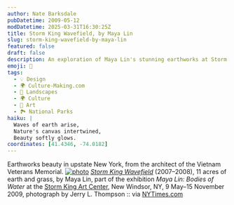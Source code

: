 ```yaml
---
author: Nate Barksdale
pubDatetime: 2009-05-12
modDatetime: 2025-03-31T16:30:25Z
title: Storm King Wavefield, by Maya Lin
slug: storm-king-wavefield-by-maya-lin
featured: false
draft: false
description: An exploration of Maya Lin's stunning earthworks at Storm King Art Center.
emoji: 🌊
tags:
  - 💡 Design
  - 🌍 Culture-Making.com
  - 🌳 Landscapes
  - 🌍 Culture
  - 🎨 Art
  - 🏞️ National Parks
haiku: |
  Waves of earth arise,  
  Nature's canvas intertwined,  
  Beauty softly glows.
coordinates: [41.4346, -74.0182]
---
```


Earthworks beauty in upstate New York, from the architect of the Vietnam Veterans Memorial. [![photo](http://culture-making.com/media/WAVE-FIELD-EB97_LG.jpg)](http://www.stormking.org/2009_exhibition.html)
_[Storm King Wavefield](http://web.archive.org/web/20100128225008/http://www.stormking.org:80/2009_exhibition.html)_ (2007–2008), 11 acres of earth and grass, by Maya Lin, part of the exhibition _Maya Lin: Bodies of Water_ at the [Storm King Art Center](http://web.archive.org/web/20100128225008/http://www.stormking.org:80/2009_exhibition.html), New Windsor, NY, 9 May–15 November 2009, photograph by Jerry L. Thompson :: via [NYTimes.com](http://web.archive.org/web/20231122133712/https://www.nytimes.com/2009/05/08/arts/design/08lin.html)
